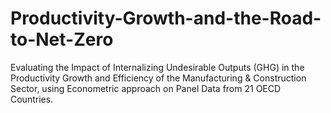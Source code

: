 # Productivity-Growth-and-the-Road-to-Net-Zero
Evaluating the Impact of Internalizing Undesirable Outputs (GHG) in the Productivity Growth and Efficiency of the Manufacturing &amp; Construction Sector, using Econometric approach on Panel Data from 21 OECD Countries.
